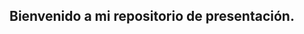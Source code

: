 ## Bienvenido a mi repositorio de presentación.

<!--
 Soy un entusiasta de la ciencia de datos con una profunda pasión por la programación y un compromiso constante con el aprendizaje continuo. Me especializo en transformar datos en soluciones prácticas y estratégicas mediante técnicas avanzadas de análisis, modelado y visualización. Este espacio refleja mi dedicación al crecimiento profesional y mi interés por explorar nuevas tecnologías y metodologías en el campo de la analítica y la programación. Te invito a explorar mis proyectos y a conectarte conmigo para discutir ideas, colaboraciones o futuras oportunidades. ¡Gracias por visitar mi GitHub!
-->
